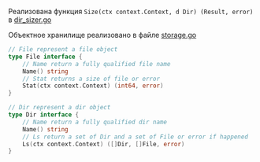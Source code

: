 Реализована функция `Size(ctx context.Context, d Dir) (Result, error)` в [dir_sizer.go](https://github.com/stas1404/MyUniversityPage/blob/master/Golang/directory_sizer/dir_sizer.go)

Объектное хранилище реализовано в файле [storage.go](https://github.com/stas1404/MyUniversityPage/blob/master/Golang/directory_sizer/storage.go) 

```go
// File represent a file object
type File interface {
	// Name return a fully qualified file name
	Name() string
	// Stat returns a size of file or error
	Stat(ctx context.Context) (int64, error)
}

// Dir represent a dir object
type Dir interface {
	// Name return a fully qualified dir name
	Name() string
	// Ls return a set of Dir and a set of File or error if happened
	Ls(ctx context.Context) ([]Dir, []File, error)
}
```
